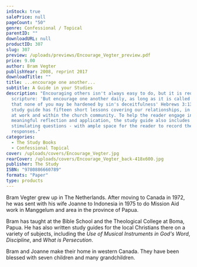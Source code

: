 ```yaml
---
inStock: true
salePrice: null
pageCount: "50"
genre: Confessional / Topical
parentID: ""
downloadURL: null
productID: 307
slug: 307
preview: /uploads/previews/Encourage_Vegter_preview.pdf
price: 9.00
author: Bram Vegter
publishYear: 2008, reprint 2017
downloadTitle: ""
title: ...encourage one another...
subtitle: A Guide in your Studies
description: "Encouraging others isn't always easy to do, but it is required by
  scripture: 'But encourage one another daily, as long as it is called Today, so
  that none of you may be hardened by sin's deceitfulness' Hebrews 3:13. This
  study guide has fifteen short lessons covering our relationships, in the home,
  at work and within the church community. To help the reader engage in
  meaningful reflection and application, the study guide also includes
  stimulating questions - with ample space for the reader to record their
  responses."
categories:
  - The Study Books
  - Confessional Topical
cover: /uploads/covers/Encourage_Vegter.jpg
rearCover: /uploads/covers/Encourage_Vegter_back-418x600.jpg
publisher: The Study
ISBN: "9780886660789"
formats: "Paper"
type: products
---
```

Bram Vegter grew up in The Netherlands. After moving to Canada in 1972, he was sent with his wife Joanne to Indonesia in 1975 to do Mission Aid work in Manggelum and area in the province of Papua.

Bram has taught at the Bible School and the Theological College at Boma, Papua. He has also written study guides for the local Christians there on a variety of subjects, including the *Use of Musical Instruments in God's Word*, *Discipline*, and *What is Persecution*.

Bram and Joanne make their home in western Canada. They have been blessed with seven children and many grandchildren.